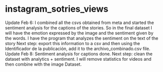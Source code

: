 # instagram_sotries_views

Update Feb 6: I combined all the csvs obtained from meta and started the sentiment analysis for the captions of the stories. So in the final dataset I will have the emotion expressed by the image and the sentiment given by the words. 
I have the program that analyzes the sentiment on the text of the story
Next step: export this information to a csv and then using the Identificador de la publicación, add it to the archivo_combinado.csv file.
Update Feb 8: Sentiment analysis for captions done. Next step: clean the dataset with analytics + sentiment. I will remove statistics for videos and then combine with the image Dataset.